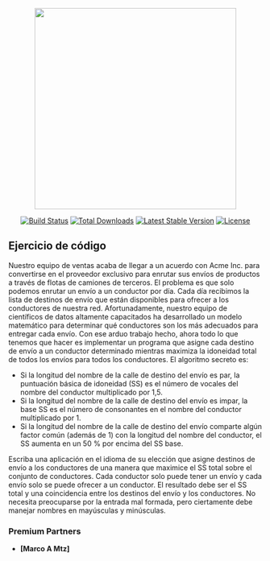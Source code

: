 <p align="center"><a href="https://laravel.com" target="_blank"><img src="https://raw.githubusercontent.com/laravel/art/master/logo-lockup/5%20SVG/2%20CMYK/1%20Full%20Color/laravel-logolockup-cmyk-red.svg" width="400"></a></p>

<p align="center">
<a href="https://travis-ci.org/laravel/framework"><img src="https://travis-ci.org/laravel/framework.svg" alt="Build Status"></a>
<a href="https://packagist.org/packages/laravel/framework"><img src="https://img.shields.io/packagist/dt/laravel/framework" alt="Total Downloads"></a>
<a href="https://packagist.org/packages/laravel/framework"><img src="https://img.shields.io/packagist/v/laravel/framework" alt="Latest Stable Version"></a>
<a href="https://packagist.org/packages/laravel/framework"><img src="https://img.shields.io/packagist/l/laravel/framework" alt="License"></a>
</p>

## Ejercicio de código

Nuestro equipo de ventas acaba de llegar a un acuerdo con Acme Inc. para convertirse en el proveedor
exclusivo para enrutar sus envíos de productos a través de flotas de camiones de terceros. El problema
es que solo podemos enrutar un envío a un conductor por día.
Cada día recibimos la lista de destinos de envío que están disponibles para ofrecer a los conductores de
nuestra red. Afortunadamente, nuestro equipo de científicos de datos altamente capacitados ha
desarrollado un modelo matemático para determinar qué conductores son los más adecuados para
entregar cada envío.
Con ese arduo trabajo hecho, ahora todo lo que tenemos que hacer es implementar un programa que
asigne cada destino de envío a un conductor determinado mientras maximiza la idoneidad total de todos
los envíos para todos los conductores.
El algoritmo secreto es:

- Si la longitud del nombre de la calle de destino del envío es par, la puntuación básica de
idoneidad (SS) es el número de vocales del nombre del conductor multiplicado por 1,5.
- Si la longitud del nombre de la calle de destino del envío es impar, la base SS es el número de
consonantes en el nombre del conductor multiplicado por 1.
- Si la longitud del nombre de la calle de destino del envío comparte algún factor común (además
de 1) con la longitud del nombre del conductor, el SS aumenta en un 50 % por encima del SS
base.

Escriba una aplicación en el idioma de su elección que asigne destinos de envío a los conductores de
una manera que maximice el SS total sobre el conjunto de conductores. Cada conductor solo puede
tener un envío y cada envío solo se puede ofrecer a un conductor.
El resultado debe ser el SS total y una coincidencia entre los destinos del envío y los conductores. No
necesita preocuparse por la entrada mal formada, pero ciertamente debe manejar nombres en
mayúsculas y minúsculas.


### Premium Partners

- **[Marco A Mtz]**



